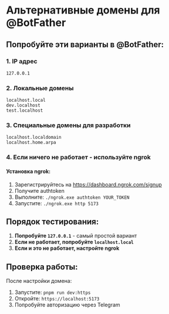 # Альтернативные домены для @BotFather

## Попробуйте эти варианты в @BotFather:

### 1. IP адрес

```
127.0.0.1
```

### 2. Локальные домены

```
localhost.local
dev.localhost
test.localhost
```

### 3. Специальные домены для разработки

```
localhost.localdomain
localhost.home.arpa
```

### 4. Если ничего не работает - используйте ngrok

#### Установка ngrok:

1. Зарегистрируйтесь на https://dashboard.ngrok.com/signup
2. Получите authtoken
3. Выполните: `./ngrok.exe authtoken YOUR_TOKEN`
4. Запустите: `./ngrok.exe http 5173`

## Порядок тестирования:

1. **Попробуйте `127.0.0.1`** - самый простой вариант
2. **Если не работает, попробуйте `localhost.local`**
3. **Если и это не работает, настройте ngrok**

## Проверка работы:

После настройки домена:

1. Запустите: `pnpm run dev:https`
2. Откройте: `https://localhost:5173`
3. Попробуйте авторизацию через Telegram
